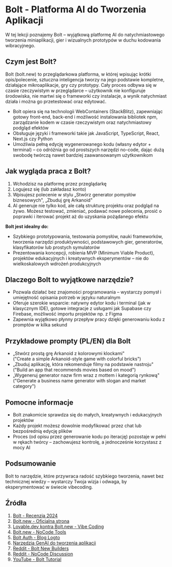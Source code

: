 # Bolt - Platforma AI do Tworzenia Aplikacji

W tej lekcji poznajemy Bolt – wyjątkową platformę AI do natychmiastowego tworzenia miniaplikacji, gier i wizualnych prototypów w duchu kodowania wibracyjnego.

## Czym jest Bolt?

Bolt (bolt.new) to przeglądarkowa platforma, w której wpisując krótki opis/polecenie, sztuczna inteligencja tworzy na jego podstawie kompletne, działające mikroaplikacje, gry czy prototypy. Cały proces odbywa się w czasie rzeczywistym w przeglądarce – użytkownik nie konfiguruje środowiska, nie martwi się o frameworki czy instalacje, a wynik natychmiast działa i można go przetestować oraz edytować.

- Bolt opiera się na technologii WebContainers (StackBlitz), zapewniając gotowy front-end, back-end i możliwość instalowania bibliotek npm, zarządzanie kodem w czasie rzeczywistym oraz natychmiastowy podgląd efektów
- Obsługuje języki i frameworki takie jak JavaScript, TypeScript, React, Next.js czy Python
- Umożliwia pełną edycję wygenerowanego kodu (własny edytor + terminal) – co odróżnia go od prostszych narzędzi no-code, dając dużą swobodę twórczą nawet bardziej zaawansowanym użytkownikom

## Jak wygląda praca z Bolt?

1. Wchodzisz na platformę przez przeglądarkę
2. Logujesz się (lub zakładasz konto)
3. Wpisujesz polecenie w stylu „Stwórz generator pomysłów biznesowych", „Zbuduj grę Arkanoid"
4. AI generuje nie tylko kod, ale całą strukturę projektu oraz podgląd na żywo. Możesz testować, zmieniać, podawać nowe polecenia, prosić o poprawki i iterować projekt aż do uzyskania pożądanego efektu

**Bolt jest idealny do:**

- Szybkiego prototypowania, testowania pomysłów, nauki frameworków, tworzenia narzędzi produktywności, podstawowych gier, generatorów, klasyfikatorów lub prostych symulatorów
- Prezentowania koncepcji, robienia MVP (Minimum Viable Product), projektów edukacyjnych i kreatywnych eksperymentów – nie do wielkoskalowych wdrożeń produkcyjnych

## Dlaczego Bolt to wyjątkowe narzędzie?

- Pozwala działać bez znajomości programowania – wystarczy pomysł i umiejętność opisania potrzeb w języku naturalnym
- Oferuje szerokie wsparcie: natywny edytor kodu i terminal (jak w klasycznym IDE), gotowe integracje z usługami jak Supabase czy Firebase, możliwość importu projektów np. z Figma
- Zapewnia wyjątkowo płynny przepływ pracy dzięki generowaniu kodu z promptów w kilka sekund

## Przykładowe prompty (PL/EN) dla Bolt

- „Stwórz prostą grę Arkanoid z kolorowymi klockami"  
  ("Create a simple Arkanoid-style game with colorful bricks")
- „Zbuduj aplikację, która rekomenduje filmy na podstawie nastroju"  
  ("Build an app that recommends movies based on mood")
- „Wygeneruj generator nazw firm wraz z mottem i kategorią rynkową"  
  ("Generate a business name generator with slogan and market category")

## Pomocne informacje

- Bolt znakomicie sprawdza się do małych, kreatywnych i edukacyjnych projektów
- Każdy projekt możesz dowolnie modyfikować przez chat lub bezpośrednią edycję plików
- Proces (od opisu przez generowanie kodu po iterację) pozostaje w pełni w rękach twórcy – zachowujesz kontrolę, a jednocześnie korzystasz z mocy AI

## Podsumowanie

Bolt to narzędzie, które przywraca radość szybkiego tworzenia, nawet bez technicznej wiedzy – wystarczy Twoja wizja i odwaga, by eksperymentować w świecie vibecoding.

## Źródła

1. [Bolt - Recenzja 2024](https://piotrbak.bio/blog/bolt-recenzja-2024)
2. [Bolt.new - Oficjalna strona](https://bolt.new)
3. [Lovable.dev kontra Bolt.new - Vibe Coding](https://piotrbak.bio/lovabledev-kontra-boltnew-vibe-coding-i-przyszlosc-ai-coding)
4. [Bolt.new - NoCode Tools](https://www.nocodetools.pl/aplikacja/bolt-new/r/recR64tdSHN1CyW65)
5. [Bolt Auth - Blog Logto](https://blog.logto.io/pl-PL/bolt-auth)
6. [Narzędzia GenAI do tworzenia aplikacji](https://pl.linkedin.com/pulse/narz%C4%99dzia-genai-do-tworzenia-aplikacji-szczeg%C3%B3%C5%82owy-dla-wesolowski-7ixff)
7. [Reddit - Bolt New Builders](https://www.reddit.com/r/boltnewbuilders/comments/1h3fuc6/ive_built_a_boltnew_app_whats_next_so_i_can_start/)
8. [Reddit - NoCode Discussion](https://www.reddit.com/r/nocode/comments/1jg5cpw/is_it_truly_possible_to_create_apps_with_ai_when/)
9. [YouTube - Bolt Tutorial](https://www.youtube.com/watch?v=lnOs_3PdUjA)
